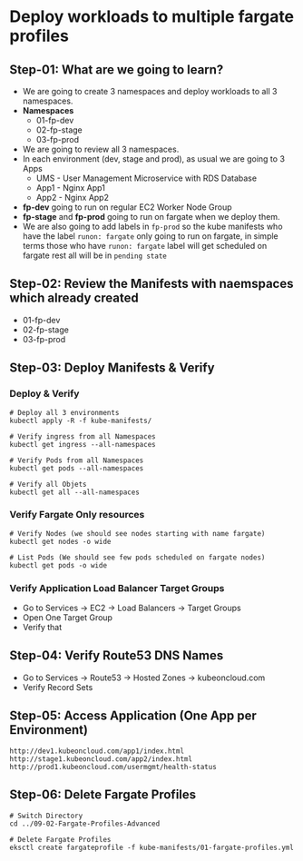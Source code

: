 # Deploy workloads to multiple fargate profiles

## Step-01: What are we going to learn?
- We are going to create 3 namespaces and deploy workloads to all 3 namespaces.
- **Namespaces**
  - 01-fp-dev
  - 02-fp-stage
  - 03-fp-prod
- We are going to review all 3 namespaces. 
- In each environment (dev, stage and prod), as usual we are going to 3 Apps
  - UMS - User Management Microservice with RDS Database
  - App1 -  Nginx App1
  - App2 -  Nginx App2
- **fp-dev** going to run on regular EC2 Worker Node Group
- **fp-stage** and **fp-prod** going to run on fargate when we deploy them.
- We are also going to add labels in `fp-prod` so the kube manifests who have the label `runon: fargate` only going to run on fargate, in simple terms those who have `runon: fargate` label will get scheduled on fargate rest all will be in `pending state`


## Step-02: Review the Manifests with naemspaces which already created
- 01-fp-dev
- 02-fp-stage
- 03-fp-prod

## Step-03: Deploy Manifests & Verify

### Deploy & Verify
```
# Deploy all 3 environments
kubectl apply -R -f kube-manifests/

# Verify ingress from all Namespaces
kubectl get ingress --all-namespaces

# Verify Pods from all Namespaces
kubectl get pods --all-namespaces

# Verify all Objets
kubectl get all --all-namespaces
```

### Verify Fargate Only resources
```
# Verify Nodes (we should see nodes starting with name fargate)
kubectl get nodes -o wide

# List Pods (We should see few pods scheduled on fargate nodes)
kubectl get pods -o wide
```

### Verify Application Load Balancer Target Groups
- Go to Services -> EC2 -> Load Balancers -> Target Groups
- Open One Target Group
- Verify that 


## Step-04: Verify Route53 DNS Names
- Go to Services -> Route53 -> Hosted Zones -> kubeoncloud.com
- Verify Record Sets


## Step-05: Access Application (One App per Environment)
```
http://dev1.kubeoncloud.com/app1/index.html
http://stage1.kubeoncloud.com/app2/index.html
http://prod1.kubeoncloud.com/usermgmt/health-status
```

## Step-06: Delete Fargate Profiles
```
# Switch Directory
cd ../09-02-Fargate-Profiles-Advanced

# Delete Fargate Profiles
eksctl create fargateprofile -f kube-manifests/01-fargate-profiles.yml
```

